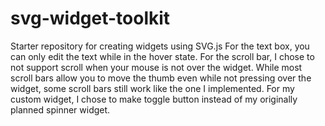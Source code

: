 # svg-widget-toolkit

Starter repository for creating widgets using SVG.js
For the text box, you can only edit the text while in the hover state.
For the scroll bar, I chose to not support scroll when your mouse is not over the widget. While most scroll bars allow you to move the thumb even while not pressing over the widget, some scroll bars still work like the one I implemented.
For my custom widget, I chose to make toggle button instead of my originally planned spinner widget.
